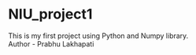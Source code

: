 # NIU_project1
This is my first project using Python and Numpy library.
<br>
Author - Prabhu Lakhapati 
